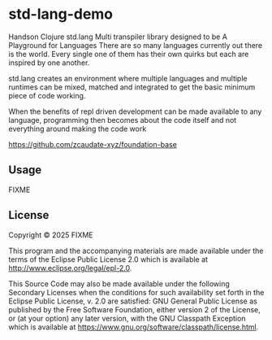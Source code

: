# std-lang-demo

Handson Clojure std.lang Multi transpiler library designed to be A Playground for Languages
There are so many languages currently out there is the world. Every single one of them has their own quirks but each are inspired by one another.

std.lang creates an environment where multiple languages and multiple runtimes can be mixed, matched and integrated to get the basic minimum piece of code working.

When the benefits of repl driven development can be made available to any language, programming then becomes about the code itself and not everything around making the code work

https://github.com/zcaudate-xyz/foundation-base

## Usage

FIXME

## License

Copyright © 2025 FIXME

This program and the accompanying materials are made available under the
terms of the Eclipse Public License 2.0 which is available at
http://www.eclipse.org/legal/epl-2.0.

This Source Code may also be made available under the following Secondary
Licenses when the conditions for such availability set forth in the Eclipse
Public License, v. 2.0 are satisfied: GNU General Public License as published by
the Free Software Foundation, either version 2 of the License, or (at your
option) any later version, with the GNU Classpath Exception which is available
at https://www.gnu.org/software/classpath/license.html.
